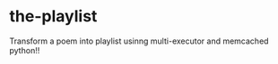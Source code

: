 the-playlist
============

Transform a poem into playlist usinng multi-executor and memcached python!!
